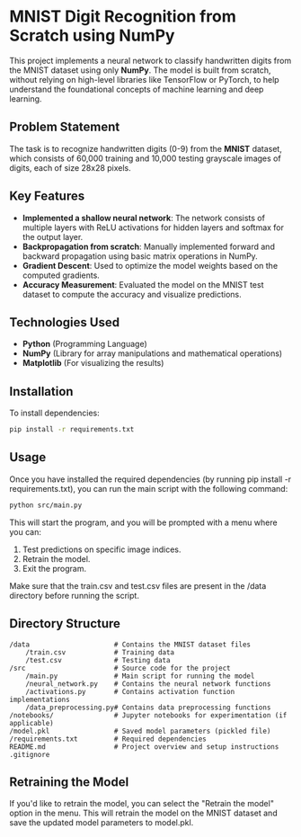 # MNIST Digit Recognition from Scratch using NumPy

This project implements a neural network to classify handwritten digits from the MNIST dataset using only **NumPy**. The model is built from scratch, without relying on high-level libraries like TensorFlow or PyTorch, to help understand the foundational concepts of machine learning and deep learning.

## Problem Statement

The task is to recognize handwritten digits (0-9) from the **MNIST** dataset, which consists of 60,000 training and 10,000 testing grayscale images of digits, each of size 28x28 pixels.

## Key Features

- **Implemented a shallow neural network**: The network consists of multiple layers with ReLU activations for hidden layers and softmax for the output layer.
- **Backpropagation from scratch**: Manually implemented forward and backward propagation using basic matrix operations in NumPy.
- **Gradient Descent**: Used to optimize the model weights based on the computed gradients.
- **Accuracy Measurement**: Evaluated the model on the MNIST test dataset to compute the accuracy and visualize predictions.

## Technologies Used

- **Python** (Programming Language)
- **NumPy** (Library for array manipulations and mathematical operations)
- **Matplotlib** (For visualizing the results)

## Installation

To install dependencies:

```bash
pip install -r requirements.txt
```
## Usage
Once you have installed the required dependencies (by running pip install -r requirements.txt), you can run the main script with the following command:

```bash
python src/main.py
```
This will start the program, and you will be prompted with a menu where you can:
1. Test predictions on specific image indices.
2. Retrain the model.
3. Exit the program.
   
Make sure that the train.csv and test.csv files are present in the /data directory before running the script.

## Directory Structure
```
/data                     # Contains the MNIST dataset files
    /train.csv            # Training data
    /test.csv             # Testing data
/src                      # Source code for the project
    /main.py              # Main script for running the model
    /neural_network.py    # Contains the neural network functions
    /activations.py       # Contains activation function implementations
    /data_preprocessing.py# Contains data preprocessing functions
/notebooks/               # Jupyter notebooks for experimentation (if applicable)
/model.pkl                # Saved model parameters (pickled file)
/requirements.txt         # Required dependencies
README.md                 # Project overview and setup instructions
.gitignore
```

## Retraining the Model
If you'd like to retrain the model, you can select the "Retrain the model" option in the menu. This will retrain the model on the MNIST dataset and save the updated model parameters to model.pkl.
